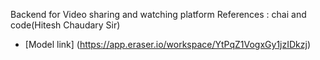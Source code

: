 Backend for Video sharing and watching platform
References : chai and code(Hitesh Chaudary Sir)
- [Model link] (https://app.eraser.io/workspace/YtPqZ1VogxGy1jzIDkzj)